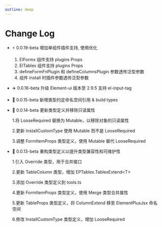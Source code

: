 ```yaml
---
outline: deep
---
```


# Change Log

- ⚡ 0.0.19-beta 增加单组件插件支持, 使用优化

  1.  ElFormx 组件支持 plugins Props
  2.  ElTablex 组件支持 plugins Props
  3.  defineFormFnPlugin 和 defineColumnsPlugin 参数透传泛型参数
  4.  组件 install 时插件参数透传泛型参数

- ✈️ 0.0.16-beta 升级 Element-ui 版本至 2.9.5 支持 el-input-tag

- 🚀 0.0.15-beta 新增类型约定命名空间引用 & build types

- 🚀 0.0.14-beta 更新类型定义并移除只读属性

  1.将 LooseRequired 替换为 Mutable，以移除对象的只读属性

  2.更新 InstallCustomType 使用 Mutable 而不是 LooseRequired

  3.调整 FormItemProps 类型定义，使用 Mutable 替代 LooseRequired

- 🚀 0.0.13-beta 重构类型定义以提升类型兼容性和可维护性

  1.引入 Override 类型，用于合并接口

  2.更新 TableColumn 类型，增加 EPTablex.TablexExtend\<T\>

  3.添加 Override 类型定义到 tools.ts

  4.更新 FormItemProps 类型定义，使用 Merge 类型合并属性

  5.更新 TableProps 类型定义，将 ColumnExtend 移至 ElementPlusJsx 命名空间

  6.修改 InstallCustomType 类型定义，增加 LooseRequired
